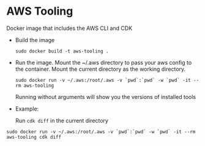 # AWS Tooling

Docker image that includes the AWS CLI and CDK

* Build the image

  `sudo docker build -t aws-tooling .`

* Run the image. Mount the ~/.aws directory to pass your aws config to the container. Mount the current directory as the working directory.

  ``sudo docker run -v ~/.aws:/root/.aws -v `pwd`:`pwd` -w `pwd` -it --rm aws-tooling``

  Running without arguments will show you the versions of installed tools

*  Example: 
  
    Run `cdk diff` in the current directory
   
  ``sudo docker run -v ~/.aws:/root/.aws -v `pwd`:`pwd` -w `pwd` -it --rm aws-tooling cdk diff``
  